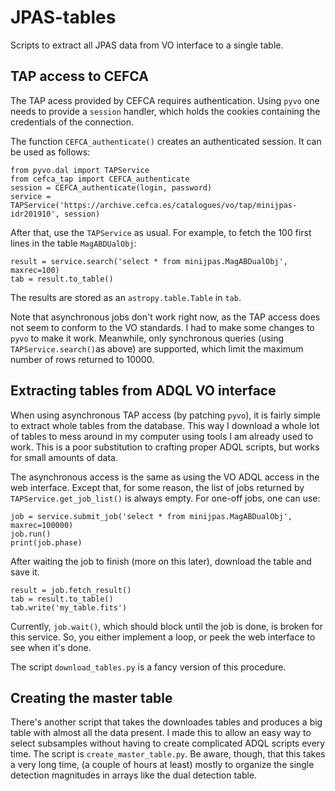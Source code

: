 # JPAS-tables
Scripts to extract all JPAS data from VO interface to a single table.

## TAP access to CEFCA
The TAP acess provided by CEFCA requires authentication. Using `pyvo`
one needs to provide a `session` handler, which holds the cookies containing
the credentials of the connection.

The function `CEFCA_authenticate()` creates an authenticated session. It
can be used as follows:

```
from pyvo.dal import TAPService
from cefca_tap import CEFCA_authenticate
session = CEFCA_authenticate(login, password)
service = TAPService('https://archive.cefca.es/catalogues/vo/tap/minijpas-idr201910', session)
```

After that, use the `TAPService` as usual. For example, to fetch the 100 first lines
in the table `MagABDUalObj`:

```
result = service.search('select * from minijpas.MagABDualObj', maxrec=100)
tab = result.to_table()
```

The results are stored as an `astropy.table.Table` in `tab`.

Note that asynchronous jobs don't work right now, as the TAP access
does not seem to conform to the VO standards. I had to
make some changes to `pyvo` to make it work. Meanwhile,
only synchronous queries (using `TAPService.search()`as above)
are supported, which limit the maximum number of rows returned to 10000.

## Extracting tables from ADQL VO interface
When using asynchronous TAP access (by patching `pyvo`), it is
fairly simple to extract whole tables from the database. This way I download
a whole lot of tables to mess around in my computer using tools
I am already used to work. This is a poor substitution to crafting
proper ADQL scripts, but works for small amounts of data.

The asynchronous access is the same as using the VO ADQL access in
the web interface. Except that, for some reason, the list of jobs
returned by `TAPService.get_job_list()` is always empty. For one-off
jobs, one can use:

```
job = service.submit_job('select * from minijpas.MagABDualObj', maxrec=100000)
job.run()
print(job.phase)
```

After waiting the job to finish (more on this later), download the
table and save it.

```
result = job.fetch_result()
tab = result.to_table()
tab.write('my_table.fits')
```

Currently, `job.wait()`, which should block until the job is done,
is broken for this service. So, you either implement a loop, or
peek the web interface to see when it's done.

The script `download_tables.py` is a fancy version of
this procedure.

## Creating the master table
There's another script that takes the downloades tables and
produces a big table with almost all the data present.
I made this to allow an easy way to select subsamples without
having to create complicated ADQL scripts every time. The script is
`create_master_table.py`. Be aware, though, that this takes a very long time,
(a couple of hours at least) mostly to organize the single detection
magnitudes in arrays like the dual detection table.

